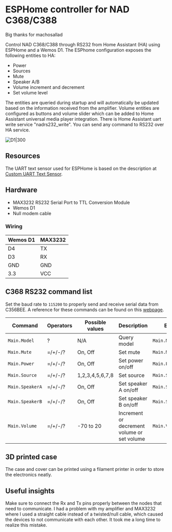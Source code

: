 # ESPHome controller for NAD C368/C388

Big thanks for machosallad

Control NAD C368/C388 through RS232 from Home Assistant (HA) using ESPHome and a Wemos D1. The ESPhome configuration exposes the following entities to HA:

- Power
- Sources
- Mute
- Speaker A/B
- Volume increment and decrement
- Set volume level

The entities are queried during startup and will automatically be updated based on the information received from the amplifier.
Volume entities are configured as buttons and volume slider which can be added to Home Assistant universal media player integration.
There is Home Assistant uart write service "nadrs232_write". You can send any command to RS232 over HA service.

![D1|300](https://user-images.githubusercontent.com/16154330/224545597-2250914c-15a7-4edc-a7ab-20a4b03c57b4.jpg)

## Resources

The UART text sensor used for ESPHome is based on the description at [Custom UART Text Sensor](https://esphome.io/cookbook/uart_text_sensor.html).

## Hardware

- MAX3232 RS232 Serial Port to TTL Conversion Module
- Wemos D1
- Null modem cable

### Wiring

| Wemos D1 | MAX3232 |
| -------- | ------- |
| D4       | TX      |
| D3       | RX      |
| GND      | GND     |
| 3.3      | VCC     |

## C368 RS232 command list

Set the baud rate to `115200` to properly send and receive serial data from C356BEE. A reference for these commands can be
found on this [webpage](https://www.yumpu.com/en/document/read/35405103/c356-rs232-command-list-nad-electronics-main-lektropacks).

| Command         | Operators | Possible values                     | Description                                   | Example             |
| --------------- | --------- | ----------------------------------- | ----------------------------------------------| ------------------- |
| `Main.Model`    | ?         | N/A                                 | Query model                                   | `Main.Model?`       |
| `Main.Mute`     | =/+/-/?   | On, Off                             | Set mute                                      | `Main.Mute=On`      |
| `Main.Power`    | =/+/-/?   | On, Off                             | Set power on/off                              | `Main.Power=On`     |
| `Main.Source`   | =/+/-/?   | 1,2,3,4,5,6,7,8                     | Set source                                    | `Main.Source=CD`    |
| `Main.SpeakerA` | =/+/-/?   | On, Off                             | Set speaker A on/off                          | `Main.SpeakerA=On`  |
| `Main.SpeakerB` | =/+/-/?   | On, Off                             | Set speaker B on/off                          | `Main.SpeakerB=Off` |
| `Main.Volume`   | =/+/-/?   | -70 to 20                           | Increment or decrement volume or set volume   | `Main.Volume+`      |

## 3D printed case

The case and cover can be printed using a filament printer in order to store the electronics neatly.

## Useful insights

Make sure to connect the Rx and Tx pins properly between the nodes that need to communicate. I had a problem with my amplifier and
MAX3232 where I used a straight cable instead of a twisted/null cable, which caused the devices to not communicate with each other.
It took me a long time to realize this mistake.
